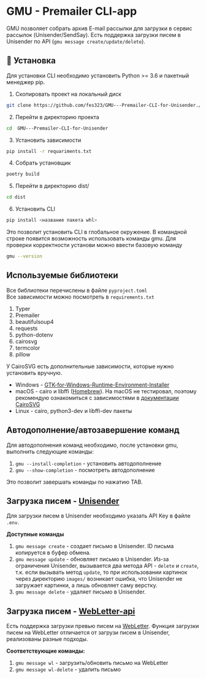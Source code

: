 # GMU - Premailer CLI-app
GMU позволяет собрать архив E-mail рассылки для загрузки в сервис рассылок (Unisender/SendSay).
Есть поддержка загрузки писем в Unisender по API (```gmu message create/update/delete```).

## 🤖 Установка
Для установки CLI необходимо установить Python >= 3.6 и пакетный менеджер pip.
1. Скопировать проект на локальный диск   
```bash
git clone https://github.com/fes323/GMU---Premailer-CLI-for-Unisender./tree/main
```   
2. Перейти в директорию проекта    
```bash
cd  GMU---Premailer-CLI-for-Unisender
```   
3. Установить зависимости   
```bash
pip install -r requariments.txt
```
4. Собрать установщик    
```bash 
poetry build
```
5. Перейти в директорию dist/   
```bash
cd dist
```
6. Установить CLI 
```bash
pip install <название пакета whl>
```   
Это позволит установить CLI в глобальное окружение. В командной строке появится возможность использовать команды gmu.
Для проверки корректности установи можно ввести базовую команду 
```bash 
gmu --version
```

## Используемые библиотеки
Все библиотеки перечислены в файле ```pyproject.toml```   
Все зависимости можно посмотреть в ```requirements.txt```   

1. Typer
2. Premailer
3. beautifulsoup4
4. requests
5. python-dotenv
6. cairosvg
7. termcolor
8. pillow  

У CairoSVG есть дополнительные зависимости, которые нужно установить вручную.  
* Windows - [GTK-for-Windows-Runtime-Environment-Installer](https://github.com/tschoonj/GTK-for-Windows-Runtime-Environment-Installer)  
* macOS - cairo и libffi ([Homebrew](https://brew.sh/)). На macOS не тестировал, поэтому рекомендую ознакомиться с зависимостями в [документации CairoSVG](https://cairosvg.org/documentation/)  
* Linux - cairo, python3-dev и libffi-dev пакеты  

## Автодополнение/автозавершение команд
Для автодополнения команд необходимо, после установки gmu, выполнить следующие команды:
1. ```gmu --install-completion``` - установить автодополнение
2. ```gmu --show-completion``` - посмотреть автодополнение  

Это позволит завершать команды по нажатию TAB.

## Загрузка писем - [Unisender](https://www.unisender.com/)
Для загрузки писем в Unisender необходимо указать API Key в файле ```.env```.

**Доступные команды**
1. ```gmu message create``` - создает письмо в Unisender. ID письма копируется в буфер обмена.
2. ```gmu message update``` - обновляет письмо в Unisender. Из-за ограничения Unisender, вызывается два метода API - ```delete``` и ```create```, т.к. если вызывать метод ```update```, то при использовании картинок через директорию ```images/``` возникает ошибка, что Unisender не загружает картинки, а лишь обновляет саму верстку.
3. ```gmu message delete``` - удаляет письмо в Unisender.

## Загрузка писем - [WebLetter-api](https://github.com/rastereo/webletter-api)
Есть поддержка загрузки превью писем на [WebLetter](https://github.com/rastereo/webletter-api "Проект на GitHub. Нужно будет развернуть backend и frontend на сервере или локально и добавить адрес + токен в .env файл").
Функция загрузки писем на WebLetter отличается от загрузи писем в Unisender, реализованы разные подходы.

**Соответствующие команды:**
1. ```gmu message wl``` - загрузить/обновить письмо на WebLetter
2. ```gmu message wl-delete``` - удалить письмо


